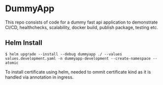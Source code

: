 # DummyApp

This repo consists of code for a dummy fast api application to demonstrate CI/CD, healthchecks, scalability, docker build, publish package, testing etc.

## Helm Install

```
$ helm upgrade --install --debug dummyapp ./ --values values.development.yaml -n dummyapp-development --create-namespace --atomic
```

To install certificate using helm, needed to ommit certificate kind as it is handled via annotation in ingress.